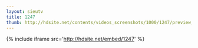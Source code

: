 ```yaml
---
layout: sieutv
title: 1247
thumb: http://hdsite.net/contents/videos_screenshots/1000/1247/preview_360p.mp4.jpg
---
```

{% include iframe src='http://hdsite.net/embed/1247' %}
 

